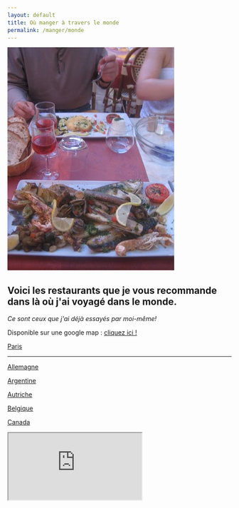 ```yaml
---
layout: default
title: Où manger à travers le monde
permalink: /manger/monde
---
```


<div class="clearfix">
	<img src="/images/restos/manger-monde.jpg" class="img-floating-left-mid-size" />
</div>

## Voici les restaurants que je vous recommande dans là où j'ai voyagé dans le monde. ##  
_Ce sont ceux que j'ai déjà essayés par moi-même!_  
  
  
Disponible sur une google map : <a href="https://www.google.com/maps/d/embed?mid=10s1nd5St-ZlE4JKHPynjXrBXoFM&hl=fr" target="_gmapworld">cliquez ici !</a>  
    
<a href="/manger/paris">Paris</a>  

___
  
<a href="/manger/allemagne">Allemagne</a>  
    
<a href="/manger/argentine">Argentine</a>  
  
<a href="/manger/autriche">Autriche</a>  
  
<a href="/manger/belgique">Belgique</a>  
  
<a href="/manger/canada">Canada</a>  
  
<div class="google-maps">
	<iframe src="https://www.google.com/maps/d/embed?mid=10s1nd5St-ZlE4JKHPynjXrBXoFM&hl=fr"></iframe>
</div>
  
  